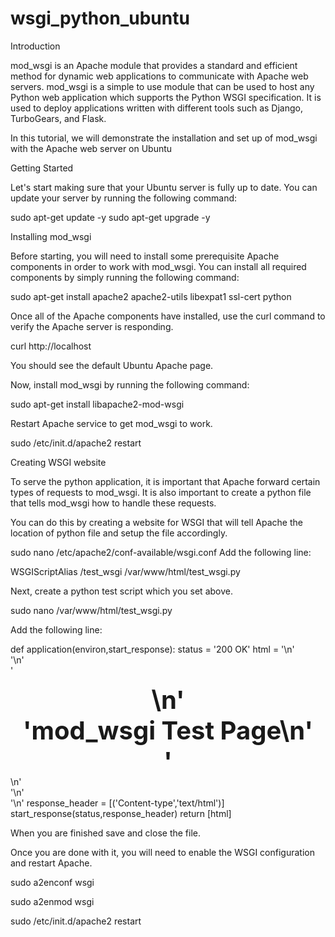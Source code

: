 # wsgi_python_ubuntu

Introduction

mod_wsgi is an Apache module that provides a standard and efficient method for dynamic web applications to communicate with Apache web servers. mod_wsgi is a simple to use module that can be used to host any Python web application which supports the Python WSGI specification. It is used to deploy applications written with different tools such as Django, TurboGears, and Flask.

In this tutorial, we will demonstrate the installation and set up of mod_wsgi with the Apache web server on Ubuntu

Getting Started

Let's start making sure that your Ubuntu server is fully up to date. You can update your server by running the following command:

sudo apt-get update -y
sudo apt-get upgrade -y


Installing mod_wsgi

Before starting, you will need to install some prerequisite Apache components in order to work with mod_wsgi. You can install all required components by simply running the following command:

sudo apt-get install apache2 apache2-utils libexpat1 ssl-cert python

Once all of the Apache components have installed, use the curl command to verify the Apache server is responding.

curl http://localhost

You should see the default Ubuntu Apache page.

Now, install mod_wsgi by running the following command:

sudo apt-get install libapache2-mod-wsgi

Restart Apache service to get mod_wsgi to work.

sudo /etc/init.d/apache2 restart

Creating WSGI website

To serve the python application, it is important that Apache forward certain types of requests to mod_wsgi. It is also important to create a python file that tells mod_wsgi how to handle these requests.

You can do this by creating a website for WSGI that will tell Apache the location of python file and setup the file accordingly.

sudo nano /etc/apache2/conf-available/wsgi.conf
Add the following line:

WSGIScriptAlias /test_wsgi /var/www/html/test_wsgi.py

Next, create a python test script which you set above.

sudo nano  /var/www/html/test_wsgi.py

Add the following line:

def application(environ,start_response):
    status = '200 OK'
    html = '<html>\n' \
           '<body>\n' \
           '<div style="width: 100%; font-size: 40px; font-weight: bold; text-align: center;">\n' \
           'mod_wsgi Test Page\n' \
           '</div>\n' \
           '</body>\n' \
           '</html>\n'
    response_header = [('Content-type','text/html')]
    start_response(status,response_header)
    return [html]


When you are finished save and close the file.

Once you are done with it, you will need to enable the WSGI configuration and restart Apache.

sudo a2enconf wsgi

sudo a2enmod wsgi

sudo /etc/init.d/apache2 restart



